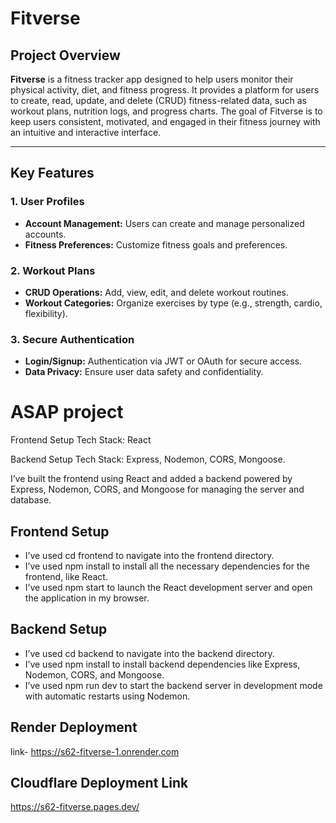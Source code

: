 # Fitverse


## Project Overview


**Fitverse** is a fitness tracker app designed to help users monitor their physical activity, diet, and fitness progress. It provides a platform for users to create, read, update, and delete (CRUD) fitness-related data, such as workout plans, nutrition logs, and progress charts. The goal of Fitverse is to keep users consistent, motivated, and engaged in their fitness journey with an intuitive and interactive interface.


---


## Key Features


### 1. User Profiles
- **Account Management:** Users can create and manage personalized accounts.
- **Fitness Preferences:** Customize fitness goals and preferences.


### 2. Workout Plans
- **CRUD Operations:** Add, view, edit, and delete workout routines.
- **Workout Categories:** Organize exercises by type (e.g., strength, cardio, flexibility).


### 3. Secure Authentication
- **Login/Signup:** Authentication via JWT or OAuth for secure access.
- **Data Privacy:** Ensure user data safety and confidentiality.


# ASAP project 

Frontend Setup Tech Stack: React

Backend Setup Tech Stack: Express, Nodemon, CORS, Mongoose.

 I’ve built the frontend using React and added a backend powered by Express, Nodemon, CORS, and Mongoose for managing the server and database.


## Frontend Setup
- I’ve used cd frontend to navigate into the frontend directory.
- I’ve used npm install to install all the necessary dependencies for the frontend, like React.
- I’ve used npm start to launch the React development server and open the application in my browser.

## Backend Setup
- I’ve used cd backend to navigate into the backend directory.
- I’ve used npm install to install backend dependencies like    Express, Nodemon, CORS, and Mongoose.
- I’ve used npm run dev to start the backend server in development mode with automatic restarts using Nodemon.

## Render Deployment
link- https://s62-fitverse-1.onrender.com


## Cloudflare Deployment Link
https://s62-fitverse.pages.dev/